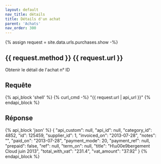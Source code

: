 ```yaml
---
layout: default
nav_title: détails
title: Détails d'un achat
parent: 'Achats'
nav_order: 300
---
```

{% assign request = site.data.urls.purchases.show -%}
## {{ request.method }} {{ request.url }}

Obtenir le détail de l'achat n° ID

## Requête

{% api_block 'shell' %}
  {% curl_cmd -%}
  "{{ request.url | api_url }}"
{% endapi_block %}

## Réponse

{% api_block 'json' %}
{
  "api_custom": null,
  "api_id": null,
  "category_id": 4852,
  "id": 125459,
  "supplier_id": 1,
  "invoiced_on": "2013-07-28",
  "notes": "",
  "paid_on": "2013-07-28",
  "payment_mode": 20,
  "payment_ref": null,
  "prepaid": false,
  "ref": null,
  "term_on": null,
  "title": "H\u00e9bergement Cloud juin 2013",
  "total_with_vat": "231.4",
  "vat_amount": "37.92"
}
{% endapi_block %}
